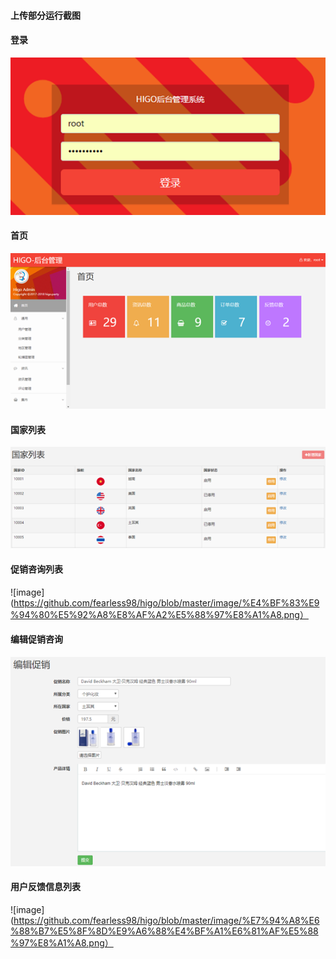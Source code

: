 #### 上传部分运行截图
#### 登录
![image](https://github.com/fearless98/higo/blob/master/image/%E7%99%BB%E5%BD%95.png)
#### 首页
![image](https://github.com/fearless98/higo/blob/master/image/%E9%A6%96%E9%A1%B5.png)
#### 国家列表
![image](https://github.com/fearless98/higo/blob/master/image/%E5%9B%BD%E5%AE%B6%E5%88%97%E8%A1%A8.png)
#### 促销咨询列表
![image](https://github.com/fearless98/higo/blob/master/image/%E4%BF%83%E9%94%80%E5%92%A8%E8%AF%A2%E5%88%97%E8%A1%A8.png）
#### 编辑促销咨询
![image](https://github.com/fearless98/higo/blob/master/image/%E7%BC%96%E8%BE%91%E4%BF%83%E9%94%80%E5%92%A8%E8%AF%A2.png)
#### 用户反馈信息列表
![image](https://github.com/fearless98/higo/blob/master/image/%E7%94%A8%E6%88%B7%E5%8F%8D%E9%A6%88%E4%BF%A1%E6%81%AF%E5%88%97%E8%A1%A8.png）
